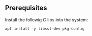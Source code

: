 ## Prerequisites

Install the followig C libs into the system:

```
apt install -y libssl-dev pkg-config
```